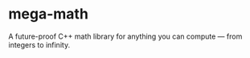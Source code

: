 # mega-math
A future-proof C++ math library for anything you can compute — from integers to infinity.
